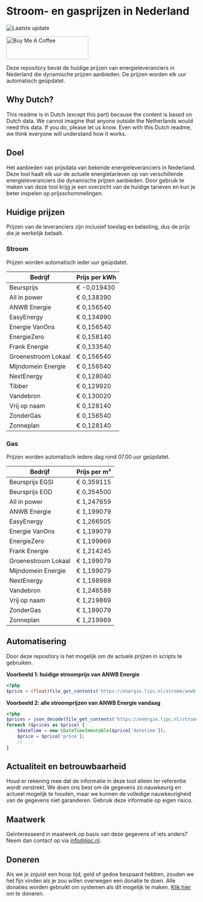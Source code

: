 # Stroom- en gasprijzen in Nederland

![Laatste update](https://img.shields.io/badge/laatste%20update-2024--08--22%2011%3A00%20CET-brightgreen)

<a href="https://www.buymeacoffee.com/Lars-" target="_blank"><img src="https://cdn.buymeacoffee.com/buttons/v2/default-orange.png" alt="Buy Me A Coffee" height="60" style="height: 60px !important;width: 217px !important;" ></a>

Deze repository bevat de huidige prijzen van energieleveranciers in Nederland die dynamische prijzen aanbieden. De prijzen worden elk uur automatisch geüpdatet.

## Why Dutch?

This readme is in Dutch (except this part) because the content is based on Dutch data. We cannot imagine that anyone outside the Netherlands would need this data. If you do, please let us know. Even with this Dutch readme, we think
everyone will understand how it works.

## Doel

Het aanbieden van prijsdata van bekende energieleveranciers in Nederland. Deze tool haalt elk uur de actuele energietarieven op van verschillende energieleveranciers die dynamische prijzen aanbieden. Door gebruik te maken van deze tool
krijg je een overzicht van de huidige tarieven en kun je beter inspelen op prijsschommelingen.

## Huidige prijzen

Prijzen van de leveranciers zijn inclusief toeslag en belasting, dus de prijs die je werkelijk betaalt.

### Stroom

Prijzen worden automatisch ieder uur geüpdatet.

 Bedrijf | Prijs per kWh 
---------|---------------
Beursprijs | € -0,019430
All in power | € 0,138390
ANWB Energie | € 0,156540
EasyEnergy | € 0,134990
Energie VanOns | € 0,156540
EnergieZero | € 0,158140
Frank Energie | € 0,133540
Groenestroom Lokaal | € 0,156540
Mijndomein Energie | € 0,156540
NextEnergy | € 0,128040
Tibber | € 0,129920
Vandebron | € 0,130020
Vrij op naam | € 0,128140
ZonderGas | € 0,156540
Zonneplan | € 0,128140


### Gas

Prijzen worden automatisch iedere dag rond 07.00 uur geüpdatet.

 Bedrijf | Prijs per m³ 
---------|--------------
Beursprijs EGSI | € 0,359115
Beursprijs EOD | € 0,354500
All in power | € 1,247659
ANWB Energie | € 1,199079
EasyEnergy | € 1,266505
Energie VanOns | € 1,199079
EnergieZero | € 1,199969
Frank Energie | € 1,214245
Groenestroom Lokaal | € 1,199079
Mijndomein Energie | € 1,199079
NextEnergy | € 1,198969
Vandebron | € 1,246589
Vrij op naam | € 1,219869
ZonderGas | € 1,199079
Zonneplan | € 1,219969


## Automatisering

Door deze repository is het mogelijk om de actuele prijzen in scripts te gebruiken.

**Voorbeeld 1: huidige stroomprijs van ANWB Energie**

```php
<?php
$price = (float)file_get_contents('https://energie.ljpc.nl/stroom/anwb-energie-nu.txt');

```

**Voorbeeld 2: alle stroomprijzen van ANWB Energie vandaag**

```php
<?php
$prices = json_decode(file_get_contents('https://energie.ljpc.nl/stroom/all-in-power-vandaag.json'),true);
foreach ($prices as $price) {
    $dateTime = new \DateTimeImmutable($price['datetime']);
    $price = $price['price'];
    // ...
}
```

## Actualiteit en betrouwbaarheid

Houd er rekening mee dat de informatie in deze tool alleen ter referentie wordt verstrekt. We doen ons best om de gegevens zo nauwkeurig en actueel mogelijk te houden, maar we kunnen de volledige nauwkeurigheid van de gegevens niet
garanderen. Gebruik deze informatie op eigen risico.

## Maatwerk

Geïnteresseerd in maatwerk op basis van deze gegevens of iets anders? Neem dan contact op
via [info@ljpc.nl](mailto:info@ljpc.nl?subject=Energie%20prijzen).

## Doneren

Als we je zojuist een hoop tijd, geld of gedoe bespaard hebben, zouden we het fijn vinden als je zou willen overwegen een
donatie te doen. Alle donaties worden gebruikt om systemen als dit mogelijk te
maken. [Klik hier](https://www.buymeacoffee.com/Lars-) om te doneren.
